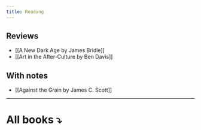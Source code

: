 ```yaml
---
title: Reading
---
```

## Reviews

* [[A New Dark Age by James Bridle]]
* [[Art in the After-Culture by Ben Davis]]

## With notes

* [[Against the Grain by James C. Scott]]

---
# All books ⤵️